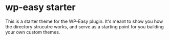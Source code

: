 # wp-easy starter

This is a starter theme for the WP-Easy plugin. It's meant to show you how the directory strucutre works, and serve as a starting point for you building your own custom themes.
